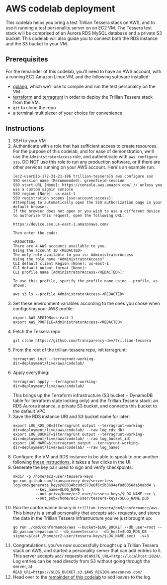 # AWS codelab deployment

This codelab helps you bring a test Trillian Tessera stack on AWS,
and to use it running a test personality server on an EC2 VM.
The Tessera test stack will be comprised of an Aurora RDS MySQL database
and a private S3 bucket. This codelab will also guide you to connect both
the RDS instance and the S3 bucket to your VM.
 
## Prerequisites
For the remainder of this codelab, you'll need to have an AWS account,
with a running EC2 Amazon Linux VM, and the following software installed:
 - [golang](https://go.dev/doc/install), which we'll use to compile and
   run the test personality on the VM
 - [terraform](https://developer.hashicorp.com/terraform/tutorials/aws-get-started/install-cli)
   and [terragrunt](https://terragrunt.gruntwork.io/docs/getting-started/install/)
   in order to deploy the Trillian Tessera stack from the VM.
 - `git` to clone the repo
 - a terminal multiplexer of your choice for convenience

## Instructions

 1. SSH to your VM
 1. Authenticate with a role that has sufficient access to create resources.
    For the purpose of this codelab, and for ease of demonstration, we'll use
    the `AdministratorAccess` role, and authenticate with `aws configure sso`.
    DO NOT use this role to run any production software, or if there are other
    services running on your AWS account.
    Here's an example run:
    ```
    [ec2-user@ip-172-31-21-186 trillian-tessera]$ aws configure sso
    SSO session name (Recommended): greenfield-session
    SSO start URL [None]: https://console.aws.amazon.com/ // unless you use a custom signin console
    SSO region [None]: us-east-1
    SSO registration scopes [sso:account:access]:
    Attempting to automatically open the SSO authorization page in your default browser.
    If the browser does not open or you wish to use a different device to authorize this request, open the following URL:
    
    https://device.sso.us-east-1.amazonaws.com/
    
    Then enter the code:
    
    <REDACTED>
    There are 4 AWS accounts available to you.
    Using the account ID <REDACTED>
    The only role available to you is: AdministratorAccess
    Using the role name "AdministratorAccess"
    CLI default client Region [None]: us-east-1
    CLI default output format [None]:
    CLI profile name [AdministratorAccess-<REDACTED>]:
    
    To use this profile, specify the profile name using --profile, as shown:
    
    aws s3 ls --profile AdministratorAccess-<REDACTED>
    ```
 1. Set these environment variables according to the ones you chose when configuring
    your AWS profile:
    ```
    export AWS_REGION=us-east-1
    export AWS_PROFILE=AdministratorAccess-<REDACTED>
    ```
 1. Fetch the Tessera repo:
    ```
    git clone https://github.com/transparency-dev/trillian-tessera
    ```
 1. From the root of the trillian-tessera repo, init terragrunt:
    ```
    terragrunt init --terragrunt-working-dir=deployment/live/aws/codelab/
    ```
 1. Apply everything:
    ```
    terragrunt apply --terragrunt-working-dir=deployment/live/aws/codelab/
    ```
    This brings up the Terraform infrastructure (S3 bucket + DynamoDB table
    for terraform state locking only) and the Trillian Tessera stack: an RDS
    Aurora instance, a private S3 bucket, and connects this bucket to the
    default VPC.
 1. Save the RDS instance URI and S3 bucket name for later:
    ```
    export LOG_RDS_DB=$(terragrunt output --terragrunt-working-dir=deployment/live/aws/codelab/ --raw log_rds_db)
    export LOG_BUCKET=$(terragrunt output --terragrunt-working-dir=deployment/live/aws/codelab/ --raw log_bucket_id)
    export LOG_NAME=$(terragrunt output --terragrunt-working-dir=deployment/live/aws/codelab/ --raw log_name)
    ```
 1. Configure the VM and RDS instance to be able to speak to one another following
    [these instructions](https://docs.aws.amazon.com/AWSEC2/latest/UserGuide/tutorial-ec2-rds-option3.html),
    it takes a few clicks in the UI.
 1. Generate the key pair used to sign and verify checkpoints:
    ```
    mkdir -p /home/ec2-user/tessera-keys
    go run github.com/transparency-dev/serverless-log/cmd/generate_keys@80334bc9dc573e8f6c5b3694efad6358da50abd4 \
              --key_name=$LOG_NAME \
              --out_priv=/home/ec2-user/tessera-keys/$LOG_NAME.sec \
              --out_pub=/home/ec2-user/tessera-keys/$LOG_NAME.pub
    ```
 1. Run the conformance binary in `trillian-tessera/cmd/conformance/aws`.
    This binary is a small personality that accepts `add/` requests,
    and stores the data in the Trillian Tessera infrastructure you've
    just brought up:
    ```
    go run ./cmd/conformance/aws --bucket=$LOG_BUCKET --db_user=root --db_password=password --db_name=tessera --db_host=$LOG_RDS_DB --signer=$(cat /home/ec2-user/tessera-keys/$LOG_NAME.sec)  -v=3
    ```
 1. Congratulations, you've now successfully brought up a Trillian Tessera
    stack on AWS, and started a personality server that can add entries to it.
    This server accepts `add/` requests at `WRITE_URL=http://localhost:2024/`.
    Log entries can be read directly from S3 without going through the server,
    at `READ_URL=https://$LOG_BUCKET.s3.$AWS_REGION.amazonaws.com/`
 1. Head over to the [remainder of this codelab](https://github.com/transparency-dev/trillian-tessera/tree/main/cmd/conformance#codelab)
    to add leaves to the log.
 